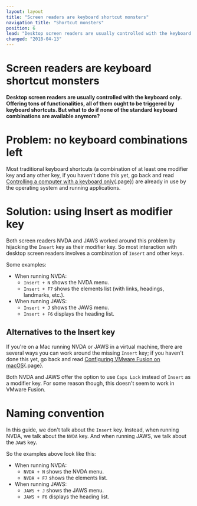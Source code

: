 ```yaml
---
layout: layout
title: "Screen readers are keyboard shortcut monsters"
navigation_title: "Shortcut monsters"
position: 6
lead: "Desktop screen readers are usually controlled with the keyboard only. Offering tons of functionalities, all of them ought to be triggered by keyboard shortcuts. But what to do if none of the standard keyboard combinations are available anymore?"
changed: "2018-04-13"
---
```


# Screen readers are keyboard shortcut monsters

**Desktop screen readers are usually controlled with the keyboard only. Offering tons of functionalities, all of them ought to be triggered by keyboard shortcuts. But what to do if none of the standard keyboard combinations are available anymore?**

# Problem: no keyboard combinations left

Most traditional keyboard shortcuts (a combination of at least one modifier key and any other key, if you haven't done this yet, go back and read [Controlling a computer with a keyboard only](/knowledge/keyboard-only/controlling-a-computer){.page}) are already in use by the operating system and running applications.

# Solution: using Insert as modifier key

Both screen readers NVDA and JAWS worked around this problem by hijacking the `Insert` key as their modifier key. So most interaction with desktop screen readers involves a combination of `Insert` and other keys.

Some examples:

- When running NVDA:
    - `Insert + N` shows the NVDA menu.
    - `Insert + F7` shows the elements list (with links, headings, landmarks, etc.).
- When running JAWS:
    - `Insert + J` shows the JAWS menu.
    - `Insert + F6` displays the heading list.

## Alternatives to the Insert key

If you're on a Mac running NVDA or JAWS in a virtual machine, there are several ways you can work around the missing `Insert` key; if you haven't done this yet, go back and read [Configuring VMware Fusion on macOS](/setup/windows/vmware-on-macos){.page}.

Both NVDA and JAWS offer the option to use `Caps Lock` instead of `Insert` as a modifier key. For some reason though, this doesn't seem to work in VMware Fusion.

# Naming convention

In this guide, we don't talk about the `Insert` key. Instead, when running NVDA, we talk about the `NVDA` key. And when running JAWS, we talk about the `JAWS` key.

So the examples above look like this:

- When running NVDA:
    - `NVDA + N` shows the NVDA menu.
    - `NVDA + F7` shows the elements list.
- When running JAWS:
    - `JAWS + J` shows the JAWS menu.
    - `JAWS + F6` displays the heading list.